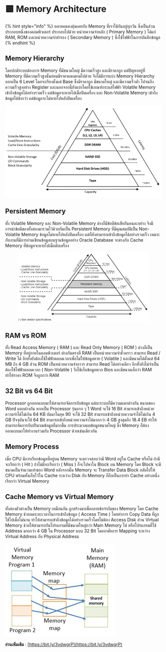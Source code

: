 # 🟦 Memory Architecture

{% hint style="info" %}
หลายคนคงคุ้นเคยกับ Memory ที่เราใช้กันอยู่ทุกวัน ซึ่งเป็นส่วนประกอบหนึ่งของคอมพิวเตอร์ ประกอบไปด้วย หน่วยความจำหลัก ( Primary Memory ) ได้แก่ RAM, ROM และหน่วยความจำสำรอง ( Secondary Memory ) ซึ่งใช้ไฟฟ้าในการบันทึกข้อมูล
{% endhint %}

## **Memory Hierarchy**

โดยปกติระบบต้องการ Memory ที่มีขนาดใหญ่ มีความเร็วสูง และมีราคาถูก แต่ปัญหาอยู่ที่ Memory ที่มีความเร็วสูงนั้นย่อมมีราคาแพงตามไปด้วย จึงได้มีการแบ่ง Memory Hierarchy ออกเป็น 6 Level โดยจะเรียงตั้งแต่ Base ซึ่งมีราคาถูก มีขนาดใหญ่ และมีความเร็วต่ำ ไปจนถึงความเร็วสูงอย่าง Register และนอกจากนี้ยังแบ่งโดยใช้เกณฑ์กระแสไฟฟ้า Volatile Memory เข้าถึงข้อมูลได้อย่างรวดเร็ว แต่ข้อมูลจะหายไปเมื่อปิดเครื่อง และ Non-Volatile Memory เข้าถึงข้อมูลได้ช้ากว่า แต่ข้อมูลจะไม่หายไปหลังปิดเครื่อง

![](../../.gitbook/assets/Memory-01.jpg)

## Persistent Memory

ทั้ง Volatile Memory และ Non-Volatile Memory ต่างก็มีข้อดีข้อเสียกันคนละอย่าง จึงมีการนำข้อดีของทั้งสองมารวมไว้ด้วยกันเป็น Persistent Memory ที่มีคุณสมบัติเป็น Non-Volatile Memory ข้อมูลไม่หายไปหลังปิดเครื่อง แต่ก็ยังสามารถเข้าถึงข้อมูลได้อย่างรวดเร็ว เหมาะกับงานที่มีการอ่านเขียนข้อมูลบนฐานข้อมูลอย่าง Oracle Database จะต่างกับ Cache Memory ที่ข้อมูลจะหายไปเมื่อดับเครื่อง

<figure><img src="../../.gitbook/assets/Memory-02.jpg" alt=""><figcaption></figcaption></figure>

## **RAM vs ROM**

ทั้ง Read Access Memory ( RAM ) และ Read Only Memory ( ROM ) ต่างก็เป็น Memory ที่อยู่ภายในคอมพิวเตอร์ ต่างกันตรงที่ RAM เป็นหน่วยความจำชั่วคราว สามารถ Read / Write ได้ อีกทั้งยังต้องใช้ไฟฟ้าตลอดเวลาเพื่อไม่ให้ข้อมูลหาย ( Volatile ) และมีขนาดได้ตั้งแต่ 64 MB ถึง 4 GB ส่วน ROM เป็นหน่วยความจำถาวร สามารถ Read ได้อย่างเดียว อีกทั้งยังไม่จำเป็นต้องใช้ไฟฟ้าตลอดเวลา ( Non-Volatile ) จึงใช้เก็บข้อมูลพวก Bios และมีขนาดเล็กว่า RAM ทำให้ราคา ROM จึงถูกกว่า RAM

## **32 Bit vs 64 Bit**

Processor ถูกออกแบบมาให้สามารถจัดการกับข้อมูล แต่ละระบบก็มีความแตกต่างกัน ขนาดของ Word แตกต่างกัน หากเป็น Processor รุ่นแรก ๆ 1 Word จะใช้ 16 Bit สามารถเข้าถึงหน่วยความจำได้ไม่เกิน 64 KB ถัดมาในยุค 90 จะใช้ 32 Bit สามารถเข้าถึงหน่วยความจำได้ไม่เกิน 4 GB ปัจจุบันจะใช้ 64 Bit สามารถเข้าถึงหน่วยความจำได้มากกว่า 4 GB สูงสุดถึง 18.4 EB ทำให้สามารถจัดการกับปริมาณข้อมูลที่มากขึ้น การประมวลผลข้อมูลขนาดใหญ่ ซึ่ง Memory ก็ต้องออกแบบมาให้ทำงานร่วมกับ Processor ด้วยเช่นเดียวกัน

## **Memory Process**

เมื่อ CPU มีการเรียกข้อมูลที่อยู่บน Memory จะตรวจสอบว่ามี Word อยู่ใน Cache หรือไม่ ถ้ามีจะเรียกว่า ( Hit ) ถ้าไม่มีจะเรียกว่า ( Miss ) ก็จะไปหาใน Block บน Memory โดย Block จะมีขนาดเป็นจำนวนเท่าของ Word หลังจากนั้น Memory จะ Transfer Data Block กลับไปให้ CPU พร้อมทั้งเก็บไว้ใน Cache ระหว่าง Disk กับ Memory ก็ถือเป็นการทำ Cache อย่างหนึ่งเรียกว่า Virtual Memory

## **Cache Memory vs Virtual Memory**

ทั้งสองตัวต่างเป็น Memory เหมือนกัน ถูกสร้างมาเพื่อถลายข้อจำกัดของ Memory โดย Cache Memory ช่วยลดระยะเวลาในการเข้าถึงข้อมูล ( Access Time ) โดยทำการ Copy Data ที่ถูกใช้ไปเมื่อไม่นาน ทำให้สามารถเข้าถึงข้อมูลได้อย่างรวดเร็วโดยไม่ต้อง Access Disk ส่วน Virtual Memory ช่วยให้สามารถรันโปรแกรมที่มีขนาดใหญ่กว่า Main Memory ได้ หรือโปรแกรมที่ใช้ Address มากกว่า 4 GB ใน Processor แบบ 32 Bit โดยอาศัยการ Mapping ระหว่าง Virtual Address กับ Physical Address

![](../../.gitbook/assets/Memory-03.jpg)

**อ่านเพิ่มเติม** : [https://bit.ly/3vdwgrP](https://bit.ly/3vdwgrP)
